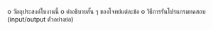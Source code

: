 o	วัตถุประสงค์ใบงานนี้
o	คำอธิบายสั้น ๆ ของโจทย์แต่ละข้อ
o	วิธีการรันโปรแกรมทดสอบ (input/output ตัวอย่างย่อ)